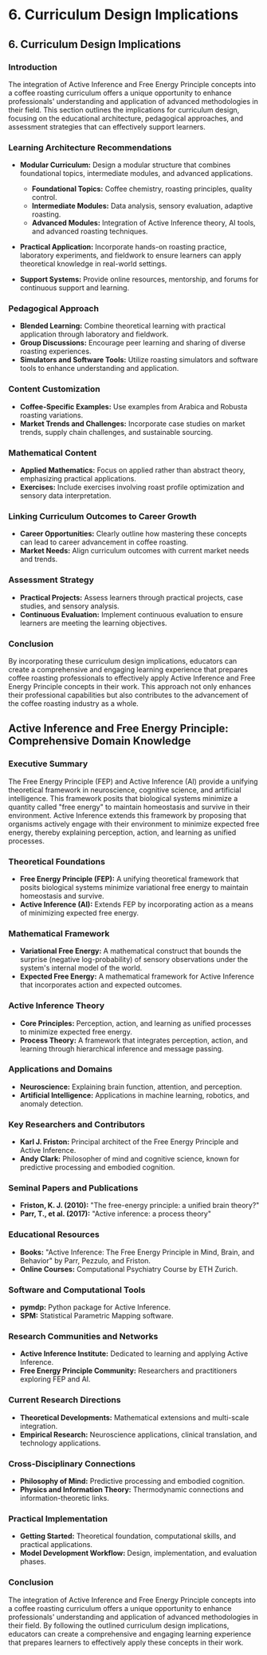 # 6. Curriculum Design Implications

## 6. Curriculum Design Implications

### Introduction

The integration of Active Inference and Free Energy Principle concepts into a coffee roasting curriculum offers a unique opportunity to enhance professionals' understanding and application of advanced methodologies in their field. This section outlines the implications for curriculum design, focusing on the educational architecture, pedagogical approaches, and assessment strategies that can effectively support learners.

### Learning Architecture Recommendations

- **Modular Curriculum:** Design a modular structure that combines foundational topics, intermediate modules, and advanced applications.
  - **Foundational Topics:** Coffee chemistry, roasting principles, quality control.
  - **Intermediate Modules:** Data analysis, sensory evaluation, adaptive roasting.
  - **Advanced Modules:** Integration of Active Inference theory, AI tools, and advanced roasting techniques.

- **Practical Application:** Incorporate hands-on roasting practice, laboratory experiments, and fieldwork to ensure learners can apply theoretical knowledge in real-world settings.

- **Support Systems:** Provide online resources, mentorship, and forums for continuous support and learning.

### Pedagogical Approach

- **Blended Learning:** Combine theoretical learning with practical application through laboratory and fieldwork.
- **Group Discussions:** Encourage peer learning and sharing of diverse roasting experiences.
- **Simulators and Software Tools:** Utilize roasting simulators and software tools to enhance understanding and application.

### Content Customization

- **Coffee-Specific Examples:** Use examples from Arabica and Robusta roasting variations.
- **Market Trends and Challenges:** Incorporate case studies on market trends, supply chain challenges, and sustainable sourcing.

### Mathematical Content

- **Applied Mathematics:** Focus on applied rather than abstract theory, emphasizing practical applications.
- **Exercises:** Include exercises involving roast profile optimization and sensory data interpretation.

### Linking Curriculum Outcomes to Career Growth

- **Career Opportunities:** Clearly outline how mastering these concepts can lead to career advancement in coffee roasting.
- **Market Needs:** Align curriculum outcomes with current market needs and trends.

### Assessment Strategy

- **Practical Projects:** Assess learners through practical projects, case studies, and sensory analysis.
- **Continuous Evaluation:** Implement continuous evaluation to ensure learners are meeting the learning objectives.

### Conclusion

By incorporating these curriculum design implications, educators can create a comprehensive and engaging learning experience that prepares coffee roasting professionals to effectively apply Active Inference and Free Energy Principle concepts in their work. This approach not only enhances their professional capabilities but also contributes to the advancement of the coffee roasting industry as a whole.

## Active Inference and Free Energy Principle: Comprehensive Domain Knowledge

### Executive Summary

The Free Energy Principle (FEP) and Active Inference (AI) provide a unifying theoretical framework in neuroscience, cognitive science, and artificial intelligence. This framework posits that biological systems minimize a quantity called "free energy" to maintain homeostasis and survive in their environment. Active Inference extends this framework by proposing that organisms actively engage with their environment to minimize expected free energy, thereby explaining perception, action, and learning as unified processes.

### Theoretical Foundations

- **Free Energy Principle (FEP):** A unifying theoretical framework that posits biological systems minimize variational free energy to maintain homeostasis and survive.
- **Active Inference (AI):** Extends FEP by incorporating action as a means of minimizing expected free energy.

### Mathematical Framework

- **Variational Free Energy:** A mathematical construct that bounds the surprise (negative log-probability) of sensory observations under the system's internal model of the world.
- **Expected Free Energy:** A mathematical framework for Active Inference that incorporates action and expected outcomes.

### Active Inference Theory

- **Core Principles:** Perception, action, and learning as unified processes to minimize expected free energy.
- **Process Theory:** A framework that integrates perception, action, and learning through hierarchical inference and message passing.

### Applications and Domains

- **Neuroscience:** Explaining brain function, attention, and perception.
- **Artificial Intelligence:** Applications in machine learning, robotics, and anomaly detection.

### Key Researchers and Contributors

- **Karl J. Friston:** Principal architect of the Free Energy Principle and Active Inference.
- **Andy Clark:** Philosopher of mind and cognitive science, known for predictive processing and embodied cognition.

### Seminal Papers and Publications

- **Friston, K. J. (2010):** "The free-energy principle: a unified brain theory?"
- **Parr, T., et al. (2017):** "Active inference: a process theory"

### Educational Resources

- **Books:** "Active Inference: The Free Energy Principle in Mind, Brain, and Behavior" by Parr, Pezzulo, and Friston.
- **Online Courses:** Computational Psychiatry Course by ETH Zurich.

### Software and Computational Tools

- **pymdp:** Python package for Active Inference.
- **SPM:** Statistical Parametric Mapping software.

### Research Communities and Networks

- **Active Inference Institute:** Dedicated to learning and applying Active Inference.
- **Free Energy Principle Community:** Researchers and practitioners exploring FEP and AI.

### Current Research Directions

- **Theoretical Developments:** Mathematical extensions and multi-scale integration.
- **Empirical Research:** Neuroscience applications, clinical translation, and technology applications.

### Cross-Disciplinary Connections

- **Philosophy of Mind:** Predictive processing and embodied cognition.
- **Physics and Information Theory:** Thermodynamic connections and information-theoretic links.

### Practical Implementation

- **Getting Started:** Theoretical foundation, computational skills, and practical applications.
- **Model Development Workflow:** Design, implementation, and evaluation phases.

### Conclusion

The integration of Active Inference and Free Energy Principle concepts into a coffee roasting curriculum offers a unique opportunity to enhance professionals' understanding and application of advanced methodologies in their field. By following the outlined curriculum design implications, educators can create a comprehensive and engaging learning experience that prepares learners to effectively apply these concepts in their work.